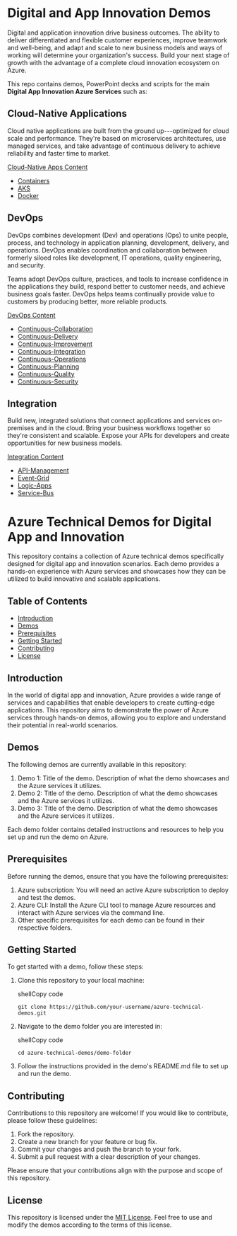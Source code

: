 Digital and App Innovation Demos
================================

Digital and application innovation drive business outcomes. The ability to deliver differentiated and flexible customer experiences, improve teamwork and well-being, and adapt and scale to new business models and ways of working will determine your organization's success. Build your next stage of growth with the advantage of a complete cloud innovation ecosystem on Azure.

This repo contains demos, PowerPoint decks and scripts for the main **Digital App Innovation Azure Services** such as:

Cloud-Native Applications
-------------------------

Cloud native applications are built from the ground up---optimized for cloud scale and performance. They're based on microservices architectures, use managed services, and take advantage of continuous delivery to achieve reliability and faster time to market.

[Cloud-Native Apps Content](/Cloud-Native/)
- [Containers](/Cloud-Native/Containers/)
- [AKS](/Cloud-Native/Containers/AKS/)
- [Docker](/Cloud-Native/Containers/Docker/)

DevOps
------

DevOps combines development (Dev) and operations (Ops) to unite people, process, and technology in application planning, development, delivery, and operations. DevOps enables coordination and collaboration between formerly siloed roles like development, IT operations, quality engineering, and security.

Teams adopt DevOps culture, practices, and tools to increase confidence in the applications they build, respond better to customer needs, and achieve business goals faster. DevOps helps teams continually provide value to customers by producing better, more reliable products.

[DevOps Content](/DevOps/)
- [Continuous-Collaboration](/DevOps/Continuous-Collaboration/)
- [Continuous-Delivery](/DevOps/Continuous-Delivery/)
- [Continuous-Improvement](/DevOps/Continuous-Improvement/)
- [Continuous-Integration](/DevOps/Continuous-Integration/)
- [Continuous-Operations](/DevOps/Continuous-Operations/)
- [Continuous-Planning](/DevOps/Continuous-Planning/)
- [Continuous-Quality](/DevOps/Continuous-Quality/)
- [Continuous-Security](/DevOps/Continuous-Security/)

Integration
-----------

Build new, integrated solutions that connect applications and services on-premises and in the cloud. Bring your business workflows together so they're consistent and scalable. Expose your APIs for developers and create opportunities for new business models.

[Integration Content](/Integration/)
- [API-Management](/Integration/API-Management/)
- [Event-Grid](/Integration/Event-Grid/)
- [Logic-Apps](/Integration/Logic-Apps/)
- [Service-Bus](/Integration/Service-Bus/)


Azure Technical Demos for Digital App and Innovation
====================================================

This repository contains a collection of Azure technical demos specifically designed for digital app and innovation scenarios. Each demo provides a hands-on experience with Azure services and showcases how they can be utilized to build innovative and scalable applications.

Table of Contents
-----------------

-   [Introduction](https://chat.openai.com/#introduction)
-   [Demos](https://chat.openai.com/#demos)
-   [Prerequisites](https://chat.openai.com/#prerequisites)
-   [Getting Started](https://chat.openai.com/#getting-started)
-   [Contributing](https://chat.openai.com/#contributing)
-   [License](https://chat.openai.com/#license)

Introduction
------------

In the world of digital app and innovation, Azure provides a wide range of services and capabilities that enable developers to create cutting-edge applications. This repository aims to demonstrate the power of Azure services through hands-on demos, allowing you to explore and understand their potential in real-world scenarios.

Demos
-----

The following demos are currently available in this repository:

1.  Demo 1: Title of the demo. Description of what the demo showcases and the Azure services it utilizes.
2.  Demo 2: Title of the demo. Description of what the demo showcases and the Azure services it utilizes.
3.  Demo 3: Title of the demo. Description of what the demo showcases and the Azure services it utilizes.

Each demo folder contains detailed instructions and resources to help you set up and run the demo on Azure.

Prerequisites
-------------

Before running the demos, ensure that you have the following prerequisites:

1.  Azure subscription: You will need an active Azure subscription to deploy and test the demos.
2.  Azure CLI: Install the Azure CLI tool to manage Azure resources and interact with Azure services via the command line.
3.  Other specific prerequisites for each demo can be found in their respective folders.

Getting Started
---------------

To get started with a demo, follow these steps:

1.  Clone this repository to your local machine:

    shellCopy code

    `git clone https://github.com/your-username/azure-technical-demos.git`

2.  Navigate to the demo folder you are interested in:

    shellCopy code

    `cd azure-technical-demos/demo-folder`

3.  Follow the instructions provided in the demo's README.md file to set up and run the demo.

Contributing
------------

Contributions to this repository are welcome! If you would like to contribute, please follow these guidelines:

1.  Fork the repository.
2.  Create a new branch for your feature or bug fix.
3.  Commit your changes and push the branch to your fork.
4.  Submit a pull request with a clear description of your changes.

Please ensure that your contributions align with the purpose and scope of this repository.

License
-------

This repository is licensed under the [MIT License](https://chat.openai.com/LICENSE). Feel free to use and modify the demos according to the terms of this license.
